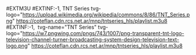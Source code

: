 #EXTM3U
#EXTINF:-1, TNT Series tvg-logo="https://upload.wikimedia.org/wikipedia/commons/8/86/TNT_Series.png"
https://coteflan.cdn.rcs.net.ar/mnp/tntseries_hls/playlist.m3u8
#EXTINF:-1,  tvg-name="TNT Series" tvg-logo="https://w7.pngwing.com/pngs/743/1007/png-transparent-tnt-logo-television-channel-turner-broadcasting-system-design-television-text-logo.png"
https://coteflan.cdn.rcs.net.ar/mnp/tntseries_hls/playlist.m3u8
